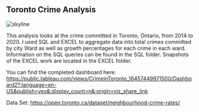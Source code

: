 ## Toronto Crime Analysis 

![skyline](https://user-images.githubusercontent.com/59493321/155635263-bdb9c1ad-ef41-41be-b1ed-7bf693996b7c.jpeg)

This analysis looks at the crime committed in Toronto, Ontario, from 2014 to 2020. I used SQL and EXCEL to aggregate data into total crimes committed by city Ward as well as growth percentages for each crime in each ward. Information on the SQL queries can be found in the SQL folder. Snapshots of the EXCEL work are located in the EXCEL folder. 

You can find the completed dashboard here: https://public.tableau.com/views/CrimeinToronto_16457449971500/Dashboard2?:language=en-US&publish=yes&:display_count=n&:origin=viz_share_link

Data Set: https://open.toronto.ca/dataset/neighbourhood-crime-rates/
